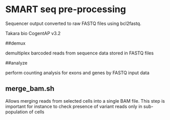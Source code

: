 # SMART seq pre-processing

Sequencer output converted to raw FASTQ files using bcl2fastq.

Takara bio CogentAP v3.2 

##demux

demultiplex barcoded reads from sequence data stored in FASTQ files

##analyze

perform counting analysis for exons and genes by FASTQ input data


## merge_bam.sh

Allows merging reads from selected cells into a single BAM file. This step is important for instance to check presence of variant reads only in sub-population of cells
